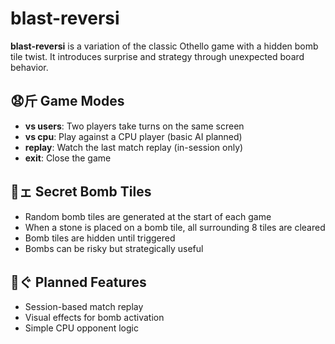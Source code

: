 # blast-reversi

**blast-reversi** is a variation of the classic Othello game with a hidden bomb tile twist. It introduces surprise and strategy through unexpected board behavior.

## 😧⽄ Game Modes

- **vs users**: Two players take turns on the same screen
- **vs cpu**: Play against a CPU player (basic AI planned)
- **replay**: Watch the last match replay (in-session only)
- **exit**: Close the game

## 🌈ェ Secret Bomb Tiles

- Random bomb tiles are generated at the start of each game
- When a stone is placed on a bomb tile, all surrounding 8 tiles are cleared
- Bomb tiles are hidden until triggered
- Bombs can be risky but strategically useful

## 🔫ぐ Planned Features

- Session-based match replay
- Visual effects for bomb activation
- Simple CPU opponent logic
